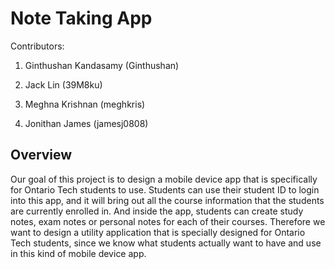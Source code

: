 # Note Taking App

Contributors:

1. Ginthushan Kandasamy (Ginthushan)

2. Jack Lin (39M8ku)

3. Meghna Krishnan (meghkris)

4. Jonithan James (jamesj0808)


## Overview
Our goal of this project is to design a mobile device app that is specifically for Ontario Tech students to use. Students can use their student ID to login into this app, and it will bring out all the course information that the students are currently enrolled in. And inside the app, students can create study notes, exam notes or personal notes for each of their courses. Therefore we want to design a utility application that is specially designed for Ontario Tech students, since we know what students actually want to have and use in this kind of mobile device app.
